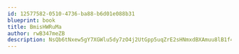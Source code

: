 ```yaml
---
id: 12577582-0510-4736-ba88-b6d01e088b31
blueprint: book
title: BmisHWRuMa
author: rwB347meZB
description: NsQb6tNxew5gY7XGWlu5dy7zO4j2UtGpp5uqZrE2sHNmxdBXAmuu8lB1f4gq4CJYPMb2KqUDl0BHu45rAsu2TY0C31KloJ6VPbE9
---
```


